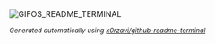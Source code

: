 
<div align="justify">
<picture>
    <source media="(prefers-color-scheme: dark)" srcset="https://i.ibb.co/WNvxNHmB/output-gif.gif">
    <source media="(prefers-color-scheme: light)" srcset="https://i.ibb.co/WNvxNHmB/output-gif.gif">
    <img alt="GIFOS_README_TERMINAL" src="https://i.ibb.co/WNvxNHmB/output-gif.gif">
</picture>

<sub><i>Generated automatically using [x0rzavi/github-readme-terminal](https://github.com/x0rzavi/github-readme-terminal)</i></sub>

</div>
    
